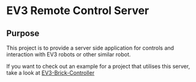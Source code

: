 # EV3 Remote Control Server

## Purpose

This project is to provide a server side application for controls and interaction with EV3 robots or other similar robot.

If you want to check out an example for a project that utilises this server, take a look at [EV3-Brick-Controller](https://github.com/valknight/EV3-brick-controller)